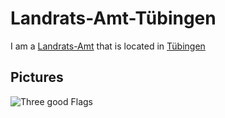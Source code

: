 # Landrats-Amt-Tübingen

I am a [Landrats-Amt](250010001.md) that is located in [Tübingen](2000001.md)

## Pictures

![Three good Flags](444444446.jpg)
